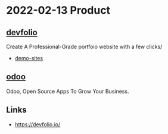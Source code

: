 # 2022-02-13 Product 

## [devfolio](https://devfolio.io/)

Create A Professional-Grade portfoio website with a few clicks/

- [demo-sites](https://fluentqa.devfolio.io/)

## [odoo](https://github.com/odoo/odoo)

Odoo, Open Source Apps To Grow Your Business.


## Links

- https://devfolio.io/